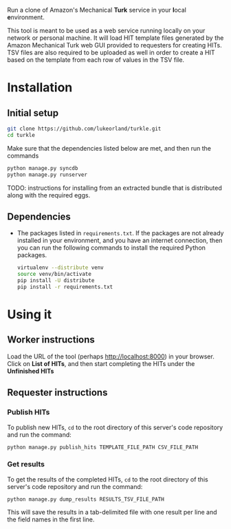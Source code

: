 Run a clone of Amazon's Mechanical **Turk** service in your **l**ocal
**e**nvironment.

This tool is meant to be used as a web service running locally on your network
or personal machine. It will load HIT template files generated by the Amazon
Mechanical Turk web GUI provided to requesters for creating HITs. TSV files are
also required to be uploaded as well in order to create a HIT based on the
template from each row of values in the TSV file.

# Installation ##

## Initial setup ###

```bash
git clone https://github.com/lukeorland/turkle.git
cd turkle
```

Make sure that the dependencies listed below are met, and then run the commands

```bash
python manage.py syncdb
python manage.py runserver
```

TODO: instructions for installing from an extracted bundle that is distributed
along with the required eggs.

## Dependencies ###

- The packages listed in `requirements.txt`.
  If the packages are not already installed in your environment, and you have
  an internet connection, then you can run the following commands to install
  the required Python packages.

  ```bash
  virtualenv --distribute venv
  source venv/bin/activate
  pip install -U distribute
  pip install -r requirements.txt
  ```

# Using it

## Worker instructions

Load the URL of the tool (perhaps
[http://localhost:8000](http://localhost:8000)) in your browser. Click on
**List of HITs**, and then start completing the HITs under the **Unfinished
HITs**

## Requester instructions

### Publish HITs

To publish new HITs, `cd` to the root directory of this server's code
repository and run the command:

    python manage.py publish_hits TEMPLATE_FILE_PATH CSV_FILE_PATH

### Get results

To get the results of the completed HITs, `cd` to the root directory of
this server's code repository and run the command:

    python manage.py dump_results RESULTS_TSV_FILE_PATH

This will save the results in a tab-delimited file with one result per
line and the field names in the first line.
